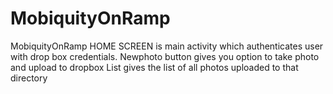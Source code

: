 # MobiquityOnRamp
MobiquityOnRamp
HOME SCREEN is main activity which authenticates user with drop box credentials.
Newphoto button gives you option to take photo and upload to dropbox
List gives the list of all photos uploaded to that directory
